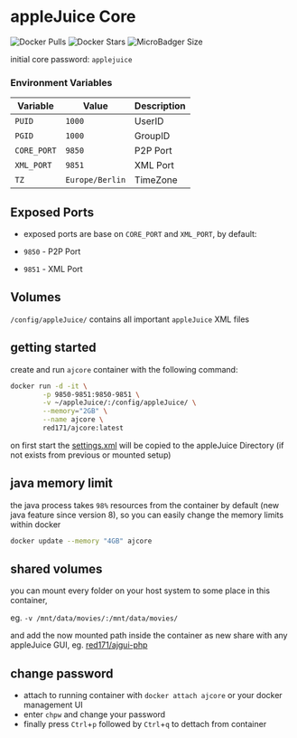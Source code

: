 # appleJuice Core

![Docker Pulls](https://img.shields.io/docker/pulls/red171/ajcore.svg)
![Docker Stars](https://img.shields.io/docker/stars/red171/ajcore.svg)
![MicroBadger Size](https://img.shields.io/microbadger/image-size/red171/ajcore.svg)

initial core password: `applejuice`

### Environment Variables

| Variable    | Value           | Description |
|-------------|-----------------|-------------|
| `PUID`      | `1000`          | UserID      |
| `PGID`      | `1000`          | GroupID     |
| `CORE_PORT` | `9850`          | P2P Port    |
| `XML_PORT`  | `9851`          | XML Port    |
| `TZ`        | `Europe/Berlin` | TimeZone    |

## Exposed Ports

- exposed ports are base on `CORE_PORT` and `XML_PORT`, by default:

- `9850` - P2P Port
- `9851` - XML Port

## Volumes

`/config/appleJuice/` contains all important `appleJuice` XML files

## getting started

create and run `ajcore` container with the following command:

```bash
docker run -d -it \
        -p 9850-9851:9850-9851 \
        -v ~/appleJuice/:/config/appleJuice/ \
        --memory="2GB" \
        --name ajcore \
        red171/ajcore:latest
```

on first start the [settings.xml](rootfs/app/settings.xml) will be copied to the appleJuice Directory (if not exists from previous or mounted setup)

## java memory limit

the java process takes `98%` resources from the container by default (new java feature since version 8),
so you can easily change the memory limits within docker

```bash
docker update --memory "4GB" ajcore
```

## shared volumes

you can mount every folder on your host system to some place in this container, 

eg. `-v /mnt/data/movies/:/mnt/data/movies/`

and add the now mounted path inside the container as new share with any appleJuice GUI, eg. [red171/ajgui-php](https://hub.docker.com/r/red171/ajgui-php)

## change password

- attach to running container with `docker attach ajcore` or your docker management UI 
- enter `chpw` and change your password
- finally press `Ctrl`+`p` followed by `Ctrl`+`q` to dettach from container
